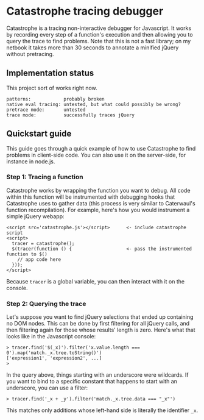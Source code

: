 # Catastrophe tracing debugger

Catastrophe is a tracing non-interactive debugger for Javascript. It works by recording every step of a function's execution and then allowing you to query the trace to find problems. Note
that this is not a fast library; on my netbook it takes more than 30 seconds to annotate a minified jQuery without pretracing.

## Implementation status

This project sort of works right now.

    patterns:            probably broken
    native eval tracing: untested, but what could possibly be wrong?
    pretrace mode:       untested
    trace mode:          successfully traces jQuery

## Quickstart guide

This guide goes through a quick example of how to use Catastrophe to find problems in client-side code. You can also use it on the server-side, for instance in node.js.

### Step 1: Tracing a function

  Catastrophe works by wrapping the function you want to debug. All code within this function will be instrumented with debugging hooks that Catastrophe uses to gather data (this process is
  very similar to Caterwaul's function recompilation). For example, here's how you would instrument a simple jQuery webapp:

    <script src='catastrophe.js'></script>      <- include catastrophe script
    <script>
      tracer = catastrophe();
      $(tracer(function () {                    <- pass the instrumented function to $()
        // app code here
      }));
    </script>

Because `tracer` is a global variable, you can then interact with it on the console.

### Step 2: Querying the trace

Let's suppose you want to find jQuery selections that ended up containing no DOM nodes. This can be done by first filtering for all jQuery calls, and then filtering again for those whose
results' length is zero. Here's what that looks like in the Javascript console:

    > tracer.find('$(_x)').filter('x.value.length === 0').map('match._x.tree.toString()')
    ['expression1', 'expression2', ...]
    >

In the query above, things starting with an underscore were wildcards. If you want to bind to a specific constant that happens to start with an underscore, you can use a filter:

    > tracer.find('_x + _y').filter('match._x.tree.data === "_x"')

This matches only additions whose left-hand side is literally the identifier `_x`.